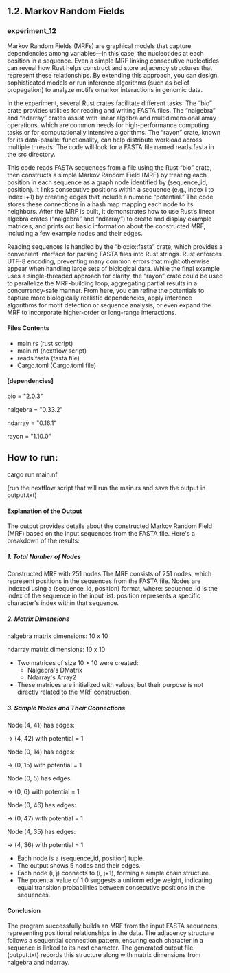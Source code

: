 ## 1.2. Markov Random Fields

### experiment_12

Markov Random Fields (MRFs) are graphical models that capture dependencies among variables—in this case, the nucleotides at each position in a sequence. Even a simple MRF linking consecutive nucleotides can reveal how Rust helps construct and store adjacency structures that represent these relationships. By extending this approach, you can design sophisticated models or run inference algorithms (such as belief propagation) to analyze motifs omarkor interactions in genomic data.

In the experiment, several Rust crates facilitate different tasks. The “bio” crate provides utilities for reading and writing FASTA files. The “nalgebra” and “ndarray” crates assist with linear algebra and multidimensional array operations, which are common needs for high-performance computing tasks or for computationally intensive algorithms. The “rayon” crate, known for its data-parallel functionality, can help distribute workload across multiple threads. The code will look for a FASTA file named reads.fasta in the src directory.

This code reads FASTA sequences from a file using the Rust “bio” crate, then constructs a simple Markov Random Field (MRF) by treating each position in each sequence as a graph node identified by (sequence_id, position). It links consecutive positions within a sequence (e.g., index i to index i+1) by creating edges that include a numeric “potential.” The code stores these connections in a hash map mapping each node to its neighbors. After the MRF is built, it demonstrates how to use Rust’s linear algebra crates (“nalgebra” and “ndarray”) to create and display example matrices, and prints out basic information about the constructed MRF, including a few example nodes and their edges.

Reading sequences is handled by the “bio::io::fasta” crate, which provides a convenient interface for parsing FASTA files into Rust strings. Rust enforces UTF-8 encoding, preventing many common errors that might otherwise appear when handling large sets of biological data. While the final example uses a single-threaded approach for clarity, the “rayon” crate could be used to parallelize the MRF-building loop, aggregating partial results in a concurrency-safe manner. From here, you can refine the potentials to capture more biologically realistic dependencies, apply inference algorithms for motif detection or sequence analysis, or even expand the MRF to incorporate higher-order or long-range interactions.

#### Files Contents
* main.rs (rust script)
* main.nf (nextflow script)
* reads.fasta (fasta file)
* Cargo.toml (Cargo.toml file)

#### [dependencies]

bio = "2.0.3"

nalgebra = "0.33.2"

ndarray = "0.16.1"

rayon = "1.10.0"

## How to run:

cargo run main.nf 

(run the nextflow script that will run the main.rs and save the output in output.txt)

#### Explanation of the Output

The output provides details about the constructed Markov Random Field (MRF) based on the input sequences from the FASTA file. Here's a breakdown of the results:

##### 1. Total Number of Nodes

Constructed MRF with 251 nodes
The MRF consists of 251 nodes, which represent positions in the sequences from the FASTA file.
Nodes are indexed using a (sequence_id, position) format, where:
sequence_id is the index of the sequence in the input list.
position represents a specific character's index within that sequence.

##### 2. Matrix Dimensions

nalgebra matrix dimensions: 10 x 10

ndarray matrix dimensions: 10 x 10

* Two matrices of size 10 × 10 were created:
  * Nalgebra's DMatrix
  * Ndarray's Array2
* These matrices are initialized with values, but their purpose is not directly related to the MRF construction.

##### 3. Sample Nodes and Their Connections

Node (4, 41) has edges:

  -> (4, 42) with potential = 1
  
Node (0, 14) has edges:

  -> (0, 15) with potential = 1
  
Node (0, 5) has edges:

  -> (0, 6) with potential = 1
  
Node (0, 46) has edges:

  -> (0, 47) with potential = 1
  
Node (4, 35) has edges:

  -> (4, 36) with potential = 1

* Each node is a (sequence_id, position) tuple.
* The output shows 5 nodes and their edges.
* Each node (i, j) connects to (i, j+1), forming a simple chain structure.
* The potential value of 1.0 suggests a uniform edge weight, indicating equal transition probabilities between consecutive positions in the sequences.

#### Conclusion

The program successfully builds an MRF from the input FASTA sequences, representing positional relationships in the data. The adjacency structure follows a sequential connection pattern, ensuring each character in a sequence is linked to its next character. The generated output file (output.txt) records this structure along with matrix dimensions from nalgebra and ndarray.


